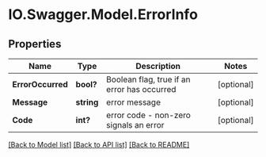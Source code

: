 # IO.Swagger.Model.ErrorInfo
## Properties

Name | Type | Description | Notes
------------ | ------------- | ------------- | -------------
**ErrorOccurred** | **bool?** | Boolean flag, true if an error has occurred | [optional] 
**Message** | **string** | error message | [optional] 
**Code** | **int?** | error code - non-zero signals an error | [optional] 

[[Back to Model list]](../README.md#documentation-for-models) [[Back to API list]](../README.md#documentation-for-api-endpoints) [[Back to README]](../README.md)

